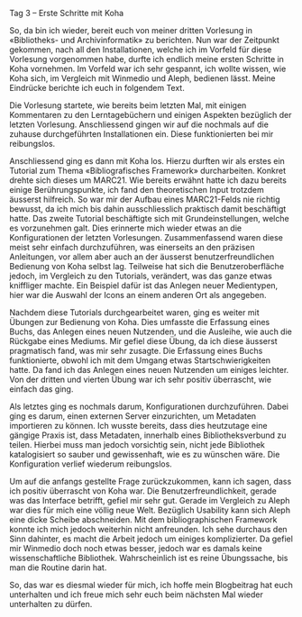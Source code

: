
Tag 3 – Erste Schritte mit Koha

So, da bin ich wieder, bereit euch von meiner dritten Vorlesung in «Bibliotheks- und Archivinformatik» zu berichten. Nun war der Zeitpunkt gekommen, nach all den Installationen, welche ich im Vorfeld für diese Vorlesung vorgenommen habe, durfte ich endlich meine ersten Schritte in Koha vornehmen. Im Vorfeld war ich sehr gespannt, ich wollte wissen, wie Koha sich, im Vergleich mit Winmedio und Aleph, bedienen lässt. Meine Eindrücke berichte ich euch in folgendem Text. 

Die Vorlesung startete, wie bereits beim letzten Mal, mit einigen Kommentaren zu den Lerntagebüchern und einigen Aspekten bezüglich der letzten Vorlesung. Anschliessend gingen wir auf die nochmals auf die zuhause durchgeführten Installationen ein. Diese funktionierten bei mir reibungslos. 

Anschliessend ging es dann mit Koha los. Hierzu durften wir als erstes ein Tutorial zum Thema «Bibliografisches Framework» durcharbeiten. Konkret drehte sich dieses um MARC21. Wie bereits erwähnt hatte ich dazu bereits einige Berührungspunkte, ich fand den theoretischen Input trotzdem äusserst hilfreich. So war mir der Aufbau eines MARC21-Felds nie richtig bewusst, da ich mich  bis dahin ausschliesslich praktisch damit beschäftigt hatte. Das zweite Tutorial beschäftigte sich mit Grundeinstellungen, welche es vorzunehmen galt. Dies erinnerte mich wieder etwas an die Konfigurationen der letzten Vorlesungen. Zusammenfassend waren diese meist sehr einfach durchzuführen, was einerseits an den präzisen Anleitungen, vor allem aber auch an der äusserst benutzerfreundlichen Bedienung von Koha selbst lag. Teilweise hat sich die Benutzeroberfläche jedoch, im Vergleich zu den Tutorials, verändert, was das ganze etwas kniffliger machte. Ein Beispiel dafür ist das Anlegen neuer Medientypen, hier war die Auswahl der Icons an einem anderen Ort als angegeben. 

Nachdem diese Tutorials durchgearbeitet waren, ging es weiter mit Übungen zur Bedienung von Koha. Dies umfasste die Erfassung eines Buchs, das Anlegen eines neuen Nutzenden, und die Ausleihe, wie auch die Rückgabe eines Mediums. Mir gefiel diese Übung, da ich diese äusserst pragmatisch fand, was mir sehr zusagte. Die Erfassung eines Buchs funktionierte, obwohl ich mit dem Umgang etwas Startschwierigkeiten hatte. Da fand ich das Anlegen eines neuen Nutzenden um einiges leichter. Von der dritten und vierten Übung war ich sehr positiv überrascht, wie einfach das ging. 

Als letztes ging es nochmals darum, Konfigurationen durchzuführen. Dabei ging es darum, einen externen Server einzurichten, um Metadaten importieren zu können. Ich wusste bereits, dass dies heutzutage eine gängige Praxis ist, dass Metadaten, innerhalb eines Bibliotheksverbund zu teilen. Hierbei muss man jedoch vorsichtig sein, nicht jede Bibliothek katalogisiert so sauber und gewissenhaft, wie es zu wünschen wäre. Die Konfiguration verlief wiederum reibungslos.

Um auf die anfangs gestellte Frage zurückzukommen, kann ich sagen, dass ich positiv überrascht von Koha war. Die Benutzerfreundlichkeit, gerade was das Interface betrifft, gefiel mir sehr gut. Gerade im Vergleich zu Aleph war dies für mich eine völlig neue Welt. Bezüglich Usability kann sich Aleph eine dicke Scheibe abschneiden. Mit dem bibliographischen Framework konnte ich mich jedoch weiterhin nicht anfreunden. Ich sehe durchaus den Sinn dahinter, es macht die Arbeit jedoch um einiges komplizierter. Da gefiel mir Winmedio doch noch etwas besser, jedoch war es damals keine wissenschaftliche Bibliothek. Wahrscheinlich ist es reine Übungssache, bis man die Routine darin hat. 

So, das war es diesmal wieder für mich, ich hoffe mein Blogbeitrag hat euch unterhalten und ich freue mich sehr euch beim nächsten Mal wieder unterhalten zu dürfen. 

